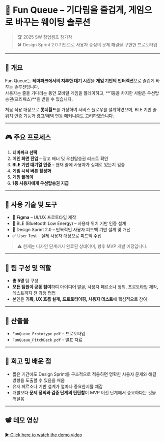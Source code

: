 # 🎢 Fun Queue – 기다림을 즐겁게, 게임으로 바꾸는 웨이팅 솔루션

> 🏆 2025 SW 창업캠프 참가작  
> 🛠️ Design Sprint 2.0 기반으로 사용자 중심의 문제 해결을 구현한 프로토타입

---

## 📌 개요

Fun Queue는 **테마파크에서의 지루한 대기 시간**을 **게임 기반의 인터랙션**으로 즐겁게 바꾸는 솔루션입니다.  
사용자는 줄을 기다리는 동안 모바일 게임을 플레이하고, **1등을 차지한 사람은 우선탑승권(프리패스)**을 받을 수 있습니다.

처음 적용 대상으로 **롯데월드**를 가정하여 서비스 플로우를 설계하였으며, BLE 기반 줄 위치 인증 기능과 광고/혜택 연동 메커니즘도 고려하였습니다.

---

## 🎮 주요 프로세스

1. **테마파크 선택**
2. **메인 화면 진입** – 광고 배너 및 우선탑승권 리스트 확인
3. **BLE 기반 대기열 인증** – 현재 줄에 사용자가 실제로 있는지 검증
4. **게임 시작 버튼 활성화**
5. **게임 플레이**
6. **1등 사용자에게 우선탑승권 지급**

---

## 🧪 사용 기술 및 도구

- 🎨 **Figma** – UI/UX 프로토타입 제작
- 📱 BLE (Bluetooth Low Energy) – 사용자 위치 기반 인증 설계
- 🔁 Design Sprint 2.0 – 반복적인 사용자 피드백 기반 설계 및 개선
- ✅ User Test – 실제 사용자 대상으로 피드백 수집

> ⚠️ 현재는 디자인 단계까지 완료된 상태이며, 향후 MVP 개발 예정입니다.

---

## 👥 팀 구성 및 역할

- **총 5명** 팀 구성
- **모든 팀원이 공동 참여**하여 아이디어 발굴, 사용자 페르소나 정의, 프로토타입 제작, 테스트까지 전 과정 협업
- 본인은 **기획, UX 흐름 설계, 프로토타이핑, 사용자 테스트**에 핵심적으로 참여

---

## 📂 산출물

- `FunQueue_Prototype.pdf` – 프로토타입
- `FunQueue_PitchDeck.pdf` – 발표 자료

---

## 📝 회고 및 배운 점

- 짧은 기간에도 Design Sprint를 구조적으로 적용하면 명확한 사용자 문제와 해결 방향을 도출할 수 있음을 배움
- 유저 페르소나 기반 설계가 얼마나 중요한지를 체감
- 개발보다 **문제 정의와 검증 단계의 탄탄함**이 MVP 이전 단계에서 중요하다는 것을 깨달음

---

## 📽 데모 영상

[▶️ Click here to watch the demo video](https://drive.google.com/file/d/1NIH_rilKUGQDKUW4FhmesbOrQ0rRMMLJ/view?usp=drive_link)

